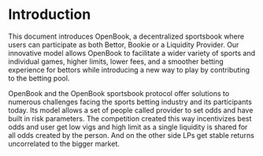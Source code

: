 # Introduction

This document introduces OpenBook, a decentralized sportsbook where users can participate as both Bettor, Bookie or a Liquidity Provider. Our innovative model allows OpenBook to facilitate a wider variety of sports and individual games, higher limits, lower fees, and a smoother betting experience for bettors while introducing a new way to play by contributing to the betting pool.

OpenBook and the OpenBook sportsbook protocol offer solutions to numerous challenges facing the sports betting industry and its participants today. Its model allows a set of people called provider to set odds and have built in risk parameters. The competition created this way incentivizes best odds and user get low vigs and high limit as a single liquidity is shared for all odds created by the person. And on the other side LPs get stable returns uncorrelated to the bigger market.
